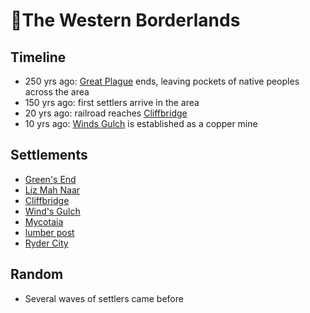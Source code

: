 # 🐎The Western Borderlands
## Timeline

- 250 yrs ago: [Great Plague](/great-plague.md) ends, leaving pockets of native peoples across the area
- 150 yrs ago: first settlers arrive in the area
- 20 yrs ago: railroad reaches [Cliffbridge][cliffbridge]
- 10 yrs ago: [Winds Gulch][winds-gulch] is established as a copper mine
## Settlements
- [Green's End](/greens-end.md)
- [Liz Mah Naar](/liz-mah-naar.town.md)
- [Cliffbridge][cliffbridge]
- [Wind's Gulch][winds-gulch]
- [Mycotaia](/fungril-village.town.md)
- [lumber post](/willow-grove.town.md)
- [Ryder City](/ryder-city.town.md)
## Random
- Several waves of settlers came before

[cliffbridge]: /cliffbridge.town.md
[winds-gulch]: /winds-gulch.town.md
